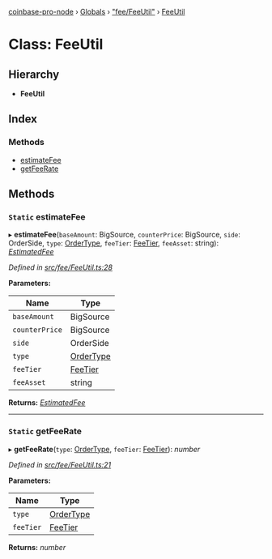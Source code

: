 [coinbase-pro-node](../README.md) › [Globals](../globals.md) › ["fee/FeeUtil"](../modules/_fee_feeutil_.md) › [FeeUtil](_fee_feeutil_.feeutil.md)

# Class: FeeUtil

## Hierarchy

- **FeeUtil**

## Index

### Methods

- [estimateFee](_fee_feeutil_.feeutil.md#static-estimatefee)
- [getFeeRate](_fee_feeutil_.feeutil.md#static-getfeerate)

## Methods

### `Static` estimateFee

▸ **estimateFee**(`baseAmount`: BigSource, `counterPrice`: BigSource, `side`: OrderSide, `type`: [OrderType](../enums/_order_orderapi_.ordertype.md), `feeTier`: [FeeTier](../interfaces/_fee_feeapi_.feetier.md), `feeAsset`: string): _[EstimatedFee](../interfaces/_fee_feeutil_.estimatedfee.md)_

_Defined in [src/fee/FeeUtil.ts:28](https://github.com/bennyn/coinbase-pro-node/blob/68f4a94/src/fee/FeeUtil.ts#L28)_

**Parameters:**

| Name           | Type                                                |
| -------------- | --------------------------------------------------- |
| `baseAmount`   | BigSource                                           |
| `counterPrice` | BigSource                                           |
| `side`         | OrderSide                                           |
| `type`         | [OrderType](../enums/_order_orderapi_.ordertype.md) |
| `feeTier`      | [FeeTier](../interfaces/_fee_feeapi_.feetier.md)    |
| `feeAsset`     | string                                              |

**Returns:** _[EstimatedFee](../interfaces/_fee_feeutil_.estimatedfee.md)_

---

### `Static` getFeeRate

▸ **getFeeRate**(`type`: [OrderType](../enums/_order_orderapi_.ordertype.md), `feeTier`: [FeeTier](../interfaces/_fee_feeapi_.feetier.md)): _number_

_Defined in [src/fee/FeeUtil.ts:21](https://github.com/bennyn/coinbase-pro-node/blob/68f4a94/src/fee/FeeUtil.ts#L21)_

**Parameters:**

| Name      | Type                                                |
| --------- | --------------------------------------------------- |
| `type`    | [OrderType](../enums/_order_orderapi_.ordertype.md) |
| `feeTier` | [FeeTier](../interfaces/_fee_feeapi_.feetier.md)    |

**Returns:** _number_

